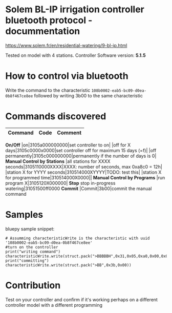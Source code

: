 # Solem BL-IP irrigation controller bluetooth protocol - docummentation

https://www.solem.fr/en/residential-watering/9-bl-ip.html

Tested on model with 4 stations. Controller Software version: **5.1.5**

# How to control via bluetooth
Write the command to the characteristic ```108b0002-eab5-bc09-d0ea-0b8f467ce8ee``` followed by writing 3b00 to the same characteristic

# Commands discovered
|Command|Code|Comment|
| --- | --- |---|
**On/Off**
|on|3105a000000000|set controller to on|
|off for X days|3105c0000x0000|set controller off for maximum 15 days (=f)|
|off permanently|3105c000000000|permanently if the number of days is 0|
**Manual Control by Stations**
|all stations for XXXX seconds|3105110000XXXX|XXXX: number of seconds, max 0xa8c0 = 12h|
|station X for YYYY seconds|310514000XYYYY|TODO: test this|
|station X for programmed time|310514000X0000||
**Manual Control by Programs**
|run program X|3105120X000000|
**Stop**
stop in-progress watering|31051500ff0000
**Commit**
|Commit|3b00|commit the manual command

# Samples

bluepy sample snippet:

```
# Assumming characteristicWrite is the characteristic with uuid '108b0002-eab5-bc09-d0ea-0b8f467ce8ee'
#turn on the controller
print("writing command")
characteristicWrite.write(struct.pack(">BBBBBH",0x31,0x05,0xa0,0x00,0x01,0x0000))
print("committing")
characteristicWrite.write(struct.pack(">BB",0x3b,0x00))
```
# Contribution
Test on your controller and confirm if it's working perhaps on a different controller model with a different programming

